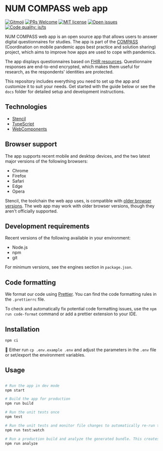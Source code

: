 # NUM COMPASS web app

[![Gitmoji](https://img.shields.io/badge/gitmoji-%20😜%20😍-FFDD67.svg?style=flat)](https://gitmoji.dev)
[![PRs Welcome](https://img.shields.io/badge/PRs-welcome-brightgreen.svg?style=flat)](http://makeapullrequest.com)
[![MIT license](https://img.shields.io/badge/License-MIT-blue.svg)](https://opensource.org/licenses/MIT)
[![Open issues](https://img.shields.io/github/issues/NUMde/compass-numapp-web?style=flat)](https://github.com/NUMde/compass-numapp-web/issues)
[![Code quality: js/ts](https://img.shields.io/lgtm/grade/javascript/g/NUMde/compass-numapp-web.svg?logo=lgtm&logoWidth=18)](https://lgtm.com/projects/g/NUMde/compass-numapp-web/context:javascript)

NUM COMPASS web app is an open source app that allows users to answer digital questionnaires for studies. The app is part of the [COMPASS](https://num-compass.science/en/compass/profile/) (Coordination on mobile pandemic apps best practice and solution sharing) project, which aims to improve how apps are used to cope with pandemics.

The app displays questionnaires based on [FHIR resources](https://www.hl7.org/fhir/questionnaire.html). Questionnaire responses are end-to-end encrypted, which makes them useful for research, as the respondents' identities are protected.

This repository includes everything you need to set up the app and customize it to suit your needs. Get started with the guide below or see the `docs` folder for detailed setup and development instructions.

## Technologies

- [Stencil](https://stenciljs.com/)
- [TypeScript](https://www.typescriptlang.org/)
- [WebComponents](https://www.webcomponents.org/)

## Browser support

The app supports recent mobile and desktop devices, and the two latest major versions of the following browsers:

- Chrome
- Firefox
- Safari
- Edge
- Opera

Stencil, the toolchain the web app uses, is compatible with [older browser versions](https://stenciljs.com/docs/browser-support). The web app may work with older browser versions, though they aren't officially supported.

## Development requirements

Recent versions of the following available in your environment:

- Node.js
- npm
- git

For minimum versions, see the engines section in `package.json`.

## Code formatting

We format our code using [Prettier](https://prettier.io/). You can find the code formatting rules in the `.prettierrc` file.

To check and automatically fix potential code formatting issues, use the `npm run code-format` command or add a prettier extension to your IDE.

## Installation

```sh
npm ci
```

🔧 Either run `cp .env.example .env` and adjust the parameters in the `.env` file or set/export the environment variables.

## Usage

```sh

# Run the app in dev mode
npm start

# Build the app for production
npm run build

# Run the unit tests once
npm test

# Run the unit tests and monitor file changes to automatically re-run the tests during development
npm run test:watch

# Run a production build and analyze the generated bundle. This creates a stats.html file in the root directory.
npm run analyze
```
